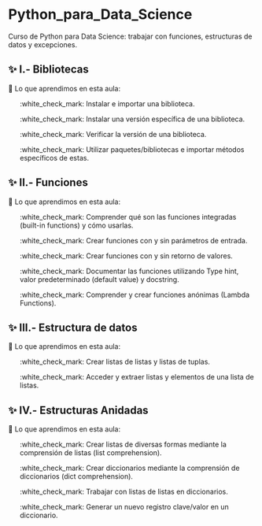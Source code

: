 # Python_para_Data_Science
Curso de Python para Data Science: trabajar con funciones, estructuras de datos y excepciones.

## :sparkles: I.- Bibliotecas
  :pushpin: Lo que aprendimos en esta aula:

<ul> :white_check_mark: Instalar e importar una biblioteca.</ul>
<ul> :white_check_mark: Instalar una versión específica de una biblioteca.</ul>
<ul> :white_check_mark: Verificar la versión de una biblioteca.</ul>
<ul> :white_check_mark: Utilizar paquetes/bibliotecas e importar métodos específicos de estas.</ul>


## :sparkles: II.- Funciones
  :pushpin: Lo que aprendimos en esta aula:

<ul> :white_check_mark: Comprender qué son las funciones integradas (built-in functions) y cómo usarlas.</ul>
<ul> :white_check_mark: Crear funciones con y sin parámetros de entrada.</ul>
<ul> :white_check_mark: Crear funciones con y sin retorno de valores.</ul>
<ul> :white_check_mark: Documentar las funciones utilizando Type hint, valor predeterminado (default value) y docstring.</ul>
<ul> :white_check_mark: Comprender y crear funciones anónimas (Lambda Functions).</ul>


## :sparkles: III.- Estructura de datos
  :pushpin: Lo que aprendimos en esta aula:

<ul> :white_check_mark: Crear listas de listas y listas de tuplas.</ul>
<ul> :white_check_mark: Acceder y extraer listas y elementos de una lista de listas.</ul>


## :sparkles: IV.- Estructuras Anidadas
  :pushpin: Lo que aprendimos en esta aula:

<ul> :white_check_mark: Crear listas de diversas formas mediante la comprensión de listas (list comprehension).</ul>
<ul> :white_check_mark: Crear diccionarios mediante la comprensión de diccionarios (dict comprehension).</ul>
<ul> :white_check_mark: Trabajar con listas de listas en diccionarios.</ul>
<ul> :white_check_mark: Generar un nuevo registro clave/valor en un diccionario.</ul>

